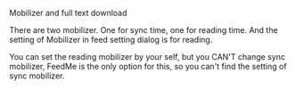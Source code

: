 Mobilizer and full text download

There are two mobilizer. One for sync time, one for reading time. And the setting of Mobilizer in feed setting dialog is for reading.

You can set the reading mobilizer by your self, but you CAN'T change sync mobilizer, FeedMe is the only option for this, so you can't find the setting of sync mobilizer.
